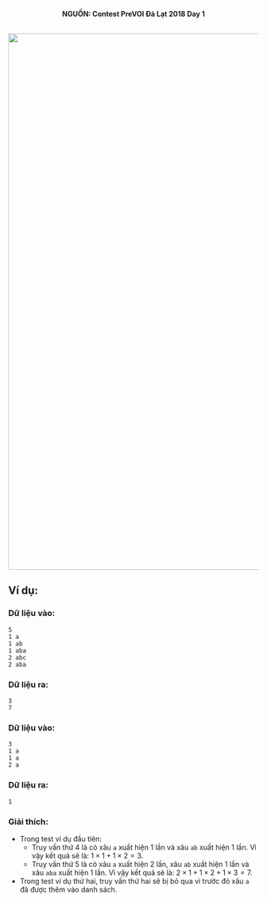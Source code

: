 **<center>NGUỒN: Contest PreVOI Đà Lạt 2018 Day 1</center>**
<br>

<center><img src="/images/problems/1157/string.svg" width=1080px></center>

## Ví dụ:
### Dữ liệu vào:
```
5
1 a
1 ab
1 aba
2 abc
2 aba
```

### Dữ liệu ra:
```
3
7
```

### Dữ liệu vào:
```
3
1 a
1 a
2 a
```

### Dữ liệu ra:
```
1
```

### Giải thích:
- Trong test ví dụ đầu tiên:
    - Truy vấn thứ $4$ là có xâu `a` xuất hiện $1$ lần và xâu `ab` xuất hiện $1$ lần. Vì vậy kết quả sẽ là: $1 ×1 + 1 ×2 = 3$.
    - Truy vấn thứ $5$ là có xâu `a` xuất hiện $2$ lần, xâu `ab` xuất hiện $1$ lần và xâu `aba` xuất hiện $1$ lần. Vì vậy kết quả sẽ là: $2 ×1 + 1×2 + 1 ×3 = 7$.
- Trong test ví dụ thứ hai, truy vấn thứ hai sẽ bị bỏ qua vì trước đó xâu `a` đã được thêm vào danh sách.